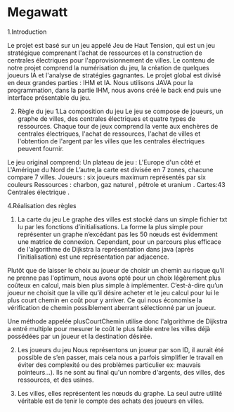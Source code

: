 # Megawatt

1.Introduction

Le projet est basé sur un jeu appelé Jeu de Haut Tension, qui est un jeu stratégique comprenant l'achat de ressources et la construction de centrales électriques pour l'approvisionnement de villes. Le contenu de notre projet comprend la numérisation du jeu, la création de quelques joueurs IA et l'analyse de stratégies gagnantes.
Le projet global est divisé en deux grandes parties : IHM et IA. Nous utilisons JAVA pour la programmation, dans la partie IHM, nous avons créé le back end puis une interface présentable du jeu.


2. Règle du jeu
1.La composition du jeu
Le jeu se compose de joueurs, un graphe de villes, des centrales électriques et quatre types de ressources. Chaque tour de jeux comprend la vente aux enchères de centrales électriques, l'achat de ressources, l'achat de villes et l'obtention de l'argent par les villes que les centrales électriques peuvent fournir.

Le jeu original comprend:
Un plateau de jeu : L'Europe d'un côté et L'Amérique du Nord de L’autre,la carte est divisée en 7 zones, chacune compare 7 villes.
Joueurs : six joueurs maximum représentés par six couleurs
Ressources : charbon, gaz naturel , pétrole et uranium .
Cartes:43 Centrales électrique .



4.Réalisation des règles

1. La carte du jeu
Le graphe des villes est stocké dans un simple fichier txt lu par les fonctions d’initialisations. La forme la plus simple pour représenter un graphe n’excédant pas les 50 nœuds est évidemment une matrice de connexion. Cependant, pour un parcours plus efficace de l'algorithme de Dijkstra la représentation dans java (après l’initialisation) est une représentation par adjacence.

Plutôt que de laisser le choix au joueur de choisir un chemin au risque qu’il ne prenne pas l'optimum, nous avons opté pour un choix légèrement plus coûteux en calcul, mais bien plus simple à implémenter. C’est-à-dire qu’un joueur ne choisit que la ville qu’il désire acheter et le jeu calcul pour lui le plus court chemin en coût pour y arriver. Ce qui nous économise la vérification de chemin possiblement aberrant sélectionné par un joueur.

Une méthode appelée plusCourtChemin utilise donc l'algorithme de Dijkstra a entré multiple pour mesurer le coût le plus faible entre les villes déjà possédées par un joueur et la destination désirée.

2. Les joueurs du jeu
Nous représentons un joueur par son ID, il aurait été possible de s’en passer, mais cela nous a parfois simplifier le travail en éviter des complexité ou des problèmes particulier ex: mauvais pointeurs…). Ils ne sont au final qu'un nombre d'argents, des villes, des ressources, et des usines.

3. Les villes, elles représentent les nœuds du graphe. La seul autre utilité véritable est de tenir le compte des achats des joueurs en villes. 
